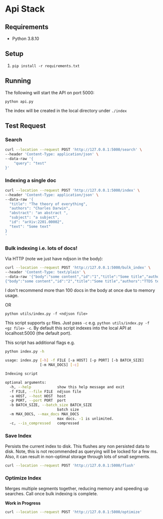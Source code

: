 # Api Stack

## Requirements

- Python 3.8.10

## Setup

1. `pip install -r requirements.txt`

## Running 

The following will start the API on port 5000:

`python api.py`

The index will be created in the local directory under `./index`

## Test Request

### Search

```bash
curl --location --request POST 'http://127.0.0.1:5000/search' \
--header 'Content-Type: application/json' \
--data-raw '{
    "query": "test"
}'
```

### Indexing a single doc


```bash
curl --location --request POST 'http://127.0.0.1:5000/index' \
--header 'Content-Type: application/json' \
--data-raw '{
  "title": "The theory of everything",
  "authors": "Charles Darwin",
  "abstract": "an abstract ",
  "subject": "a subject",
  "id": "arXiv:2201.00002",
  "text": "Some text"
}
'
```

### Bulk indexing i.e. lots of docs!

Via HTTP (note we just have ndjson in the body):

```bash
curl --location --request POST 'http://127.0.0.1:5000/bulk_index' \
--header 'Content-Type: text/plain' \
--data-raw '{"body":"some content","id":"1","title":"Some title","authors":"TTDS team","subject":"a subject","abstract":"abstract"}
{"body":"some content","id":"2","title":"Some title","authors":"TTDS team","subject":"a subject","abstract":"abstract"}'
```

I don't recommend more than 100 docs in the body at once due to memory usage.

OR

`python utils/index.py -f <ndjson file>`

This script supports `gz` files. Just pass `-c` e.g. `python utils/index.py -f <gz file> -c`. By default this script
indexes into the local API at localhost:5000 (the default port).

This script has additional flags e.g.

```bash
python index.py -h

usage: index.py [-h] -f FILE [-a HOST] [-p PORT] [-b BATCH_SIZE]
                [-m MAX_DOCS] [-c]

Indexing script

optional arguments:
  -h, --help            show this help message and exit
  -f FILE, --file FILE  ndjson file
  -a HOST, --host HOST  host
  -p PORT, --port PORT  port
  -b BATCH_SIZE, --batch_size BATCH_SIZE
                        batch size
  -m MAX_DOCS, --max_docs MAX_DOCS
                        max docs. -1 is unlimited.
  -c, --is_compressed   compressed

```

### Save Index

Persists the current index to disk. This flushes any non persisted data to disk. Note, this is not recommended as querying
will be locked for a few ms. Also, it can result in non-optimal storage through lots of small segments.

```bash
curl --location --request POST 'http://127.0.0.1:5000/flush'
```

### Optimize Index

Merges multiple segments together, reducing memory and speeding up searches. Call once bulk indexing is complete.

**Work in Progress**


```bash
curl --location --request POST 'http://127.0.0.1:5000/optimize'
```
